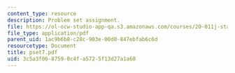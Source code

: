 ```yaml
---
content_type: resource
description: Problem set assignment.
file: https://ol-ocw-studio-app-qa.s3.amazonaws.com/courses/20-011j-statistical-thermodynamics-of-biomolecular-systems-be-011j-spring-2004/3c5a3f0687590c4fa5725f13d27a1a60_pset7.pdf
file_type: application/pdf
parent_uid: 1ac9b6b8-c28c-903e-00d0-847ebfab6c6d
resourcetype: Document
title: pset7.pdf
uid: 3c5a3f06-8759-0c4f-a572-5f13d27a1a60
---
```

